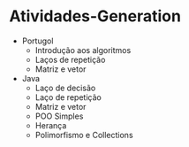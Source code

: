 # Atividades-Generation
- Portugol
  - Introdução aos algoritmos
  - Laços de repetição
  - Matriz e vetor
- Java
  - Laço de decisão
  - Laço de repetição
  - Matriz e vetor
  - POO Simples
  - Herança
  - Polimorfismo e Collections
